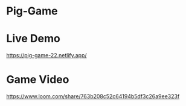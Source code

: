 # Pig-Game

# Live Demo

https://pig-game-22.netlify.app/

# Game Video

https://www.loom.com/share/763b208c52c64194b5df3c26a9ee323f
